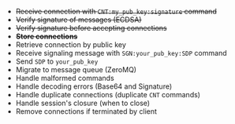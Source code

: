 - ~~Receive connection with `CNT:my_pub_key:signature` command~~
- ~~Verify signature of messages (ECDSA)~~
- ~~Verify signature before accepting connections~~
- ~~**Store connections**~~
- Retrieve connection by public key
- Receive signaling message with `SGN:your_pub_key:SDP` command
- Send `SDP` to `your_pub_key`
- Migrate to message queue (ZeroMQ)
- Handle malformed commands
- Handle decoding errors (Base64 and Signature)
- Handle duplicate connections (duplicate `CNT` commands)
- Handle session's closure (when to close)
- Remove connections if terminated by client